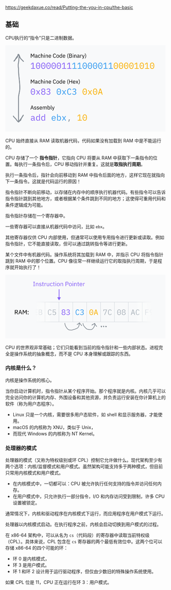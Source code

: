 


https://geekdaxue.co/read/Putting-the-you-in-cpu/the-basic

## 基础

CPU执行的“指令”只是二进制数据。


![指令](../images/20240825001.png)

CPU 始终直接从 RAM 读取机器代码，代码如果没有加载到 RAM 中是不能运行的。

CPU 存储了一个 **指令指针**，它指向 CPU 将要从 RAM 中获取下一条指令的位置。每执行一条指令后，CPU 移动指针并重复。这就是**取指执行周期**。

执行一条指令后，指针会向前移动到 RAM 中指令后面的地方，这样它现在就指向下一条指令。这就是代码运行的原因！

指令指针不断向前移动，以存储在内存中的顺序执行机器代码。有些指令可以告诉指令指针跳到其他地方，或者根据某个条件跳到不同的地方；这使得可重用代码和条件逻辑成为可能。

指令指针存储在一个寄存器中。

一些寄存器可以直接从机器代码中访问，比如 `ebx`。

其他寄存器仅供 CPU 内部使用，但通常可以使用专用指令进行更新或读取。例如指令指针，它不能直接读取，但可以通过跳转指令等进行更新。

某个文件中有机器代码。操作系统将其加载到 RAM 中，并指示 CPU 将指令指针跳到 RAM 中的那个位置。CPU 像往常一样继续运行它的取指执行周期，于是程序就开始执行了！

![程序就开始执行了](../images/20240825002.png)

CPU 的世界观非常基础；它们只能看到当前的指令指针和一些内部状态。进程完全是操作系统的抽象概念，而不是 CPU 本身理解或跟踪的东西。

### 内核是什么？

内核是操作系统的核心。

当你启动计算机时，指令指针从某个程序开始。那个程序就是内核。内核几乎可以完全访问你的计算机内存、外围设备和其他资源，并负责运行安装在你计算机上的软件（称为用户态程序）。

- Linux 只是一个内核，需要很多用户态软件，如 shell 和显示服务器，才能使用。
- macOS 的内核称为 XNU，类似于 Unix，
- 而现代 Windows 的内核称为 NT Kernel。

### 处理器的模式

处理器的模式（又称为特权级别或环 CPL）控制它允许做什么。现代架构至少有两个选项：内核/监督模式和用户模式。虽然架构可能支持多于两种模式，但目前只常用内核模式和用户模式。

- 在内核模式中，一切都可以：CPU 被允许执行任何支持的指令并访问任何内存。
- 在用户模式中，只允许执行一部分指令，I/O 和内存访问受到限制，许多 CPU 设置被锁定。

通常情况下，内核和驱动程序在内核模式下运行，而应用程序在用户模式下运行。

处理器以内核模式启动。在执行程序之前，内核会启动切换到用户模式的过程。

在 x86-64 架构中，可以从名为 `cs`（代码段）的寄存器中读取当前特权级（CPL）。具体来说，CPL 包含在 `cs` 寄存器的两个最低有效位中。这两个位可以存储 x86-64 的四个可能的环：
- 环 0 是内核模式，
- 环 3 是用户模式。
- 环 1 和环 2 设计用于运行驱动程序，但仅由少数旧的特殊操作系统使用。

如果 CPL 位是 11，CPU 正在运行在环 3：用户模式。

